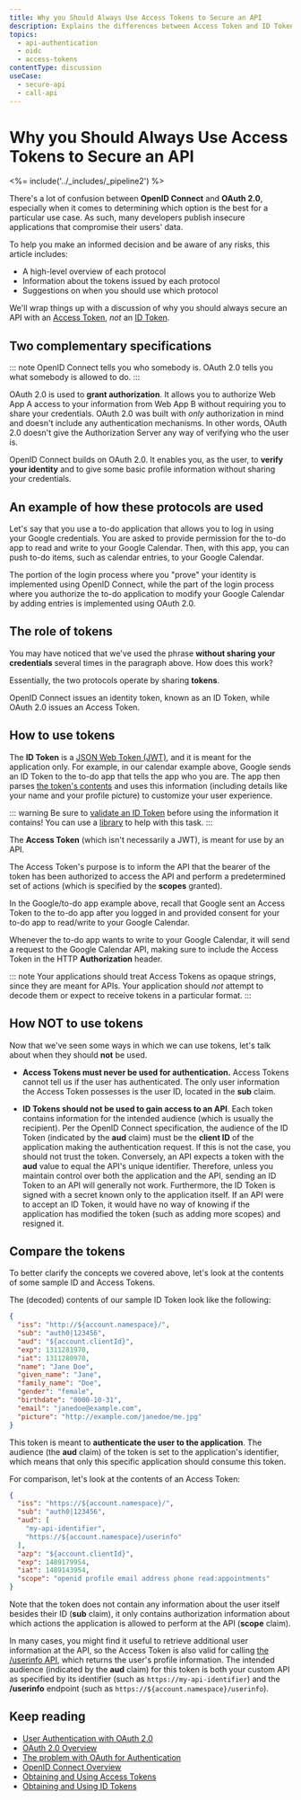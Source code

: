 ```yaml
---
title: Why you Should Always Use Access Tokens to Secure an API
description: Explains the differences between Access Token and ID Token and why the latter should never be used to access an API.
topics:
  - api-authentication
  - oidc
  - access-tokens
contentType: discussion
useCase:
  - secure-api
  - call-api
---
```

# Why you Should Always Use Access Tokens to Secure an API

<%= include('../_includes/_pipeline2') %>

There's a lot of confusion between **OpenID Connect** and **OAuth 2.0**, especially when it comes to determining which option is the best for a particular use case. As such, many developers publish insecure applications that compromise their users' data.

To help you make an informed decision and be aware of any risks, this article includes:

* A high-level overview of each protocol
* Information about the tokens issued by each protocol
* Suggestions on when you should use which protocol

We'll wrap things up with a discussion of why you should always secure an API with an [Access Token](/tokens/overview-access-tokens), *not* an [ID Token](/tokens/id-token).

## Two complementary specifications

::: note
OpenID Connect tells you who somebody is. OAuth 2.0 tells you what somebody is allowed to do.
:::

OAuth 2.0 is used to __grant authorization__. It allows you to authorize Web App A access to your information from Web App B without requiring you to share your credentials. OAuth 2.0 was built with _only_ authorization in mind and doesn't include any authentication mechanisms. In other words, OAuth 2.0 doesn't give the Authorization Server any way of verifying who the user is.

OpenID Connect builds on OAuth 2.0. It enables you, as the user, to **verify your identity** and to give some basic profile information without sharing your credentials.

## An example of how these protocols are used

Let's say that you use a to-do application that allows you to log in using your Google credentials. You are asked to provide permission for the to-do app to read and write to your Google Calendar. Then, with this app, you can push to-do items, such as calendar entries, to your Google Calendar.

The portion of the login process where you "prove" your identity is implemented using OpenID Connect, while the part of the login process where you authorize the to-do application to modify your Google Calendar by adding entries is implemented using OAuth 2.0. 

## The role of tokens

You may have noticed that we've used the phrase **without sharing your credentials** several times in the paragraph above. How does this work?

Essentially, the two protocols operate by sharing **tokens**.

OpenID Connect issues an identity token, known as an ID Token, while OAuth 2.0 issues an Access Token.

## How to use tokens

The **ID Token** is a [JSON Web Token (JWT)](/jwt), and it is meant for the application only. For example, in our calendar example above, Google sends an ID Token to the to-do app that tells the app who you are. The app then parses [the token's contents](https://openid.net/specs/openid-connect-core-1_0.html#StandardClaims) and uses this information (including details like your name and your profile picture) to customize your user experience.

::: warning
Be sure to [validate an ID Token](/tokens/guides/id-token/validate-id-token) before using the information it contains! You can use a [library](https://jwt.io/#libraries-io) to help with this task.
:::

The **Access Token** (which isn't necessarily a JWT), is meant for use by an API.

The Access Token's purpose is to inform the API that the bearer of the token has been authorized to access the API and perform a predetermined set of actions (which is specified by the **scopes** granted).

In the Google/to-do app example above, recall that Google sent an Access Token to the to-do app after you logged in and provided consent for your to-do app to read/write to your Google Calendar.

Whenever the to-do app wants to write to your Google Calendar, it will send a request to the Google Calendar API, making sure to include the Access Token in the HTTP **Authorization** header.

::: note
Your applications should treat Access Tokens as opaque strings, since they are meant for APIs. Your application should *not* attempt to decode them or expect to receive tokens in a particular format.
:::

## How NOT to use tokens

Now that we've seen some ways in which we can use tokens, let's talk about when they should **not** be used.

* **Access Tokens must never be used for authentication.** Access Tokens cannot tell us if the user has authenticated. The only user information the Access Token possesses is the user ID, located in the **sub** claim.

* **ID Tokens should not be used to gain access to an API**. Each token contains information for the intended audience (which is usually the recipient). Per the OpenID Connect specification, the audience of the ID Token (indicated by the **aud** claim) must be the **client ID** of the application making the authentication request. If this is not the case, you should not trust the token. Conversely, an API expects a token with the **aud** value to equal the API's unique identifier. Therefore, unless you maintain control over both the application and the API, sending an ID Token to an API will generally not work. Furthermore, the ID Token is signed with a secret known only to the application itself. If an API were to accept an ID Token, it would have no way of knowing if the application has modified the token (such as adding more scopes) and resigned it.

## Compare the tokens

To better clarify the concepts we covered above, let's look at the contents of some sample ID and Access Tokens.

The (decoded) contents of our sample ID Token look like the following:

```json
{
  "iss": "http://${account.namespace}/",
  "sub": "auth0|123456",
  "aud": "${account.clientId}",
  "exp": 1311281970,
  "iat": 1311280970,
  "name": "Jane Doe",
  "given_name": "Jane",
  "family_name": "Doe",
  "gender": "female",
  "birthdate": "0000-10-31",
  "email": "janedoe@example.com",
  "picture": "http://example.com/janedoe/me.jpg"
}
```

This token is meant to **authenticate the user to the application**. The audience (the **aud** claim) of the token is set to the application's identifier, which means that only this specific application should consume this token.

For comparison, let's look at the contents of an Access Token:

```json
{
  "iss": "https://${account.namespace}/",
  "sub": "auth0|123456",
  "aud": [
    "my-api-identifier",
    "https://${account.namespace}/userinfo"
  ],
  "azp": "${account.clientId}",
  "exp": 1489179954,
  "iat": 1489143954,
  "scope": "openid profile email address phone read:appointments"
}
```

Note that the token does not contain any information about the user itself besides their ID (**sub** claim), it only contains authorization information about which actions the application is allowed to perform at the API (**scope** claim).

In many cases, you might find it useful to retrieve additional user information at the API, so the Access Token is also valid for calling [the /userinfo API](/api/authentication#user-profile), which returns the user's profile information. The intended audience (indicated by the **aud** claim) for this token is both your custom API as specified by its identifier (such as `https://my-api-identifier`) and the **/userinfo** endpoint (such as `https://${account.namespace}/userinfo`).

## Keep reading

* [User Authentication with OAuth 2.0](https://oauth.net/articles/authentication/)
* [OAuth 2.0 Overview](/protocols/oauth2)
* [The problem with OAuth for Authentication](http://www.thread-safe.com/2012/01/problem-with-oauth-for-authentication.html)
* [OpenID Connect Overview](/protocols/oidc)
* [Obtaining and Using Access Tokens](/tokens/overview-access-tokens)
* [Obtaining and Using ID Tokens](/tokens/id-token)
